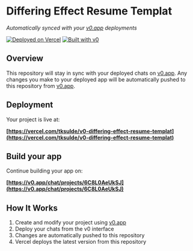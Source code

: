 # Differing Effect Resume Templat

*Automatically synced with your [v0.app](https://v0.app) deployments*

[![Deployed on Vercel](https://img.shields.io/badge/Deployed%20on-Vercel-black?style=for-the-badge&logo=vercel)](https://vercel.com/tksulde/v0-differing-effect-resume-templat)
[![Built with v0](https://img.shields.io/badge/Built%20with-v0.app-black?style=for-the-badge)](https://v0.app/chat/projects/6C8L0AeUkSJ)

## Overview

This repository will stay in sync with your deployed chats on [v0.app](https://v0.app).
Any changes you make to your deployed app will be automatically pushed to this repository from [v0.app](https://v0.app).

## Deployment

Your project is live at:

**[https://vercel.com/tksulde/v0-differing-effect-resume-templat](https://vercel.com/tksulde/v0-differing-effect-resume-templat)**

## Build your app

Continue building your app on:

**[https://v0.app/chat/projects/6C8L0AeUkSJ](https://v0.app/chat/projects/6C8L0AeUkSJ)**

## How It Works

1. Create and modify your project using [v0.app](https://v0.app)
2. Deploy your chats from the v0 interface
3. Changes are automatically pushed to this repository
4. Vercel deploys the latest version from this repository